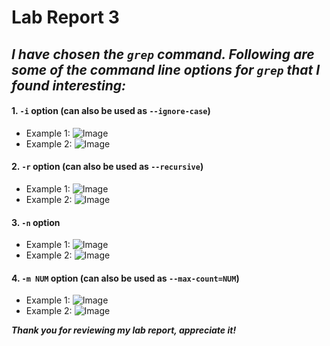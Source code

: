 # Lab Report 3 

## _I have chosen the `grep` command. Following are some of the command line options for `grep` that I found interesting:_ 

#### 1. `-i` option (can also be used as `--ignore-case`)
   * Example 1: ![Image](images/VSC.png)
   * Example 2: ![Image](images/VSC.png)
   
#### 2. `-r` option (can also be used as `--recursive`)
   * Example 1: ![Image](images/VSC.png)
   * Example 2: ![Image](images/VSC.png)
  

#### 3. `-n` option
   * Example 1: ![Image](images/VSC.png)
   * Example 2: ![Image](images/VSC.png)

#### 4. `-m NUM` option (can also be used as `--max-count=NUM`)
   * Example 1: ![Image](images/VSC.png)
   * Example 2: ![Image](images/VSC.png)
 
***Thank you for reviewing my lab report, appreciate it!*** 

